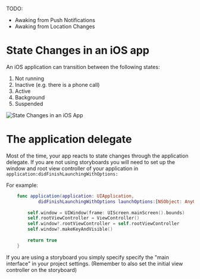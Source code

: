 TODO:
* Awaking from Push Notifications
* Awaking from Location Changes

# State Changes in an iOS app
An iOS application can transition between the following states:

1. Not running
2. Inactive (e.g. there is a phone call)
3. Active
4. Background
5. Suspended

![State Changes in an iOS App](https://i.imgur.com/aeOPsHh.png)

# The application delegate

Most of the time, your app reacts to state changes through the application delegate. If you are not using storyboards you will need to set up the window and root view controller of your application in `application:didFinishLaunchingWithOptions:`

For example:

```swift
    func application(application: UIApplication,
            didFinishLaunchingWithOptions launchOptions:[NSObject: AnyObject]?) -> Bool {
        
        self.window = UIWindow(frame: UIScreen.mainScreen().bounds)
        self.rootViewController = ViewController()
        self.window?.rootViewController = self.rootViewController
        self.window?.makeKeyAndVisible()
        
        return true
    }
```

If you are using a storyboard you simply specify specify the "main interface" in your project settings. (Remember to also set the initial view controller on the storyboard)
